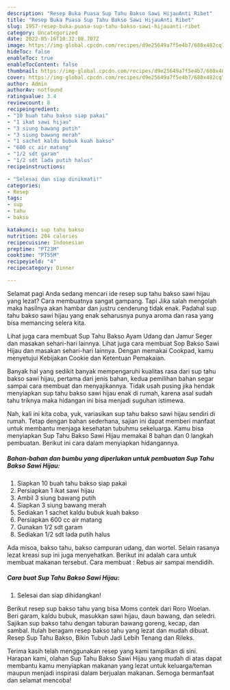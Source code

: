 ```yaml
---
description: "Resep Buka Puasa Sup Tahu Bakso Sawi HijauAnti Ribet"
title: "Resep Buka Puasa Sup Tahu Bakso Sawi HijauAnti Ribet"
slug: 1957-resep-buka-puasa-sup-tahu-bakso-sawi-hijauanti-ribet
category: Uncategorized
date: 2022-05-16T10:32:08.707Z
image: https://img-global.cpcdn.com/recipes/d9e25649a7f5e4b7/680x482cq70/sup-tahu-bakso-sawi-hijau-foto-resep-utama.jpg
hideToc: false
enableToc: true
enableTocContent: false
thumbnail: https://img-global.cpcdn.com/recipes/d9e25649a7f5e4b7/680x482cq70/sup-tahu-bakso-sawi-hijau-foto-resep-utama.jpg
cover: https://img-global.cpcdn.com/recipes/d9e25649a7f5e4b7/680x482cq70/sup-tahu-bakso-sawi-hijau-foto-resep-utama.jpg
author: Admin
authorAv: notfound
ratingvalue: 3.4
reviewcount: 8
recipeingredient:
- "10 buah tahu bakso siap pakai"
- "1 ikat sawi hijau"
- "3 siung bawang putih"
- "3 siung bawang merah"
- "1 sachet kaldu bubuk kuah bakso"
- "600 cc air matang"
- "1/2 sdt garam"
- "1/2 sdt lada putih halus"
recipeinstructions:

- "Selesai dan siap dinikmati!"
categories:
- Resep
tags:
- sup
- tahu
- bakso

katakunci: sup tahu bakso 
nutrition: 204 calories
recipecuisine: Indonesian
preptime: "PT23M"
cooktime: "PT55M"
recipeyield: "4"
recipecategory: Dinner

---
```



Selamat pagi Anda sedang mencari ide resep sup tahu bakso sawi hijau yang lezat? Cara membuatnya sangat gampang. Tapi Jika salah mengolah maka hasilnya akan hambar dan justru cenderung tidak enak. Padahal sup tahu bakso sawi hijau yang enak seharusnya punya aroma dan rasa yang bisa memancing selera kita.


Lihat juga cara membuat Sup Tahu Bakso Ayam Udang dan Jamur Seger dan masakan sehari-hari lainnya. Lihat juga cara membuat Sop Bakso Sawi Hijau dan masakan sehari-hari lainnya. Dengan memakai Cookpad, kamu menyetujui Kebijakan Cookie dan Ketentuan Pemakaian.

Banyak hal yang sedikit banyak mempengaruhi kualitas rasa dari sup tahu bakso sawi hijau, pertama dari jenis bahan, kedua pemilihan bahan segar sampai cara membuat dan menyajikannya. Tidak usah pusing jika hendak menyiapkan sup tahu bakso sawi hijau enak di rumah, karena asal sudah tahu triknya maka hidangan ini bisa menjadi suguhan istimewa.


Nah, kali ini kita coba, yuk, variasikan sup tahu bakso sawi hijau sendiri di rumah. Tetap dengan bahan sederhana, sajian ini dapat memberi manfaat untuk membantu menjaga kesehatan tubuhmu sekeluarga. Kamu bisa menyiapkan Sup Tahu Bakso Sawi Hijau memakai 8 bahan dan 0 langkah pembuatan. Berikut ini cara dalam menyiapkan hidangannya.

<!--inarticleads1-->

##### Bahan-bahan dan bumbu yang diperlukan untuk pembuatan Sup Tahu Bakso Sawi Hijau:

1. Siapkan 10 buah tahu bakso siap pakai
1. Persiapkan 1 ikat sawi hijau
1. Ambil 3 siung bawang putih
1. Siapkan 3 siung bawang merah
1. Sediakan 1 sachet kaldu bubuk kuah bakso
1. Persiapkan 600 cc air matang
1. Gunakan 1/2 sdt garam
1. Sediakan 1/2 sdt lada putih halus


Ada misoa, bakso tahu, bakso campuran udang, dan wortel. Selain rasanya lezat kreasi sup ini juga menyehatkan. Berikut ini adalah cara untuk membuat makanan tersebut. Cara membuat : Rebus air sampai mendidih. 

<!--inarticleads2-->

##### Cara buat Sup Tahu Bakso Sawi Hijau:


1. Selesai dan siap dihidangkan!

Berikut resep sup bakso tahu yang bisa Moms contek dari Roro Woelan. Beri garam, kaldu bubuk, masukkan sawi hijau, daun bawang, dan seledri. Sajikan sup bakso tahu dengan taburan bawang goreng, kecap, dan sambal. Itulah beragam resep bakso tahu yang lezat dan mudah dibuat. Resep Sup Tahu Bakso, Bikin Tubuh Jadi Lebih Tenang dan Rileks. 

Terima kasih telah menggunakan resep yang kami tampilkan di sini. Harapan kami, olahan Sup Tahu Bakso Sawi Hijau yang mudah di atas dapat membantu kamu menyiapkan makanan yang lezat untuk keluarga/teman maupun menjadi inspirasi dalam berjualan makanan. Semoga bermanfaat dan selamat mencoba!
